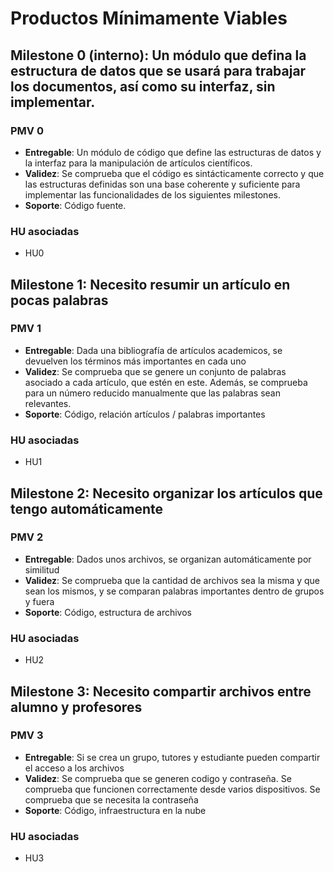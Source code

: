 # Productos Mínimamente Viables

## Milestone 0 (interno): Un módulo que defina la estructura de datos que se usará para trabajar los documentos, así como su interfaz, sin implementar.

### PMV 0

- **Entregable**: Un módulo de código que define las estructuras de datos y la interfaz para la manipulación de artículos científicos.
- **Validez**: Se comprueba que el código es sintácticamente correcto y que las estructuras definidas son una base coherente y suficiente para implementar las funcionalidades de los siguientes milestones.
- **Soporte**: Código fuente.

### HU asociadas

- HU0

## Milestone 1: Necesito resumir un artículo en pocas palabras
### PMV 1

- **Entregable**: Dada una bibliografía de artículos academicos, se devuelven los términos más importantes en cada uno
- **Validez**: Se comprueba que se genere un conjunto de palabras asociado a cada artículo, que estén en este. Además, se comprueba para un número reducido manualmente que las palabras sean relevantes.
- **Soporte**: Código, relación artículos / palabras importantes

### HU asociadas

- HU1

## Milestone 2: Necesito organizar los artículos que tengo automáticamente
### PMV 2

- **Entregable**: Dados unos archivos, se organizan automáticamente por similitud
- **Validez**: Se comprueba que la cantidad de archivos sea la misma y que sean los mismos, y se comparan palabras importantes dentro de grupos y fuera
- **Soporte**: Código, estructura de archivos

### HU asociadas

- HU2

## Milestone 3: Necesito compartir archivos entre alumno y profesores
### PMV 3

- **Entregable**: Si se crea un grupo, tutores y estudiante pueden compartir el acceso a los archivos
- **Validez**: Se comprueba que se generen codigo y contraseña. Se comprueba que funcionen correctamente desde varios dispositivos. Se comprueba que se necesita la contraseña
- **Soporte**: Código, infraestructura en la nube

### HU asociadas

- HU3
